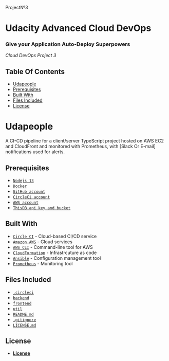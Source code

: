 Project№3
# Udacity Advanced Cloud DevOps 
### Give your Application Auto-Deploy Superpowers
*Cloud DevOps Project 3*
## Table Of Contents
* [Udapeople](#udapeople)
* [Prerequisites](#prerequisites)
* [Built With](#built-with)
* [Files Included](#files-included)
* [License](#license)


# Udapeople 
A CI-CD pipeline for a client/server TypeScript project hosted on AWS EC2 and CloudFront and monitored with Prometheus, with [Slack Or E-mail] notifications used for alerts.

## Prerequisites
* [`Nodejs 13`](https://nodejs.org/en/)
* [`Docker`](https://www.docker.com/)
* [`GitHub account`](https://github.com/)
* [`CircleCi account`](https://circleci.com/)
* [`AWS account`](https://aws.amazon.com/)
* [`ThisDB api key and bucket`](https://thisdb.com/)

## Built With

- [`Circle CI`](www.circleci.com) - Cloud-based CI/CD service
- [`Amazon AWS`](https://aws.amazon.com/) - Cloud services
- [`AWS CLI`](https://aws.amazon.com/cli/) - Command-line tool for AWS
- [`CloudFormation`](https://aws.amazon.com/cloudformation/) - Infrastrcuture as code
- [`Ansible`](https://www.ansible.com/) - Configuration management tool
- [`Prometheus`](https://prometheus.io/) - Monitoring tool

## Files Included
* [`.circleci`](./udapeople-cicd/.circleci)
* [`backend`](./udapeople-cicd/backend)
* [`frontend`](./udapeople-cicd/frontend)
* [`util`](./udapeople-cicd/util)
* [`README.md`](./udapeople-cicd/README.md)
* [`.gitignore`](./udapeople-cicd/.gitignore)
* [`LICENSE.md`](./udapeople-cicd/LICENSE.md)

## License
* [**License**](./udapeople-cicd/LICENSE.md)
